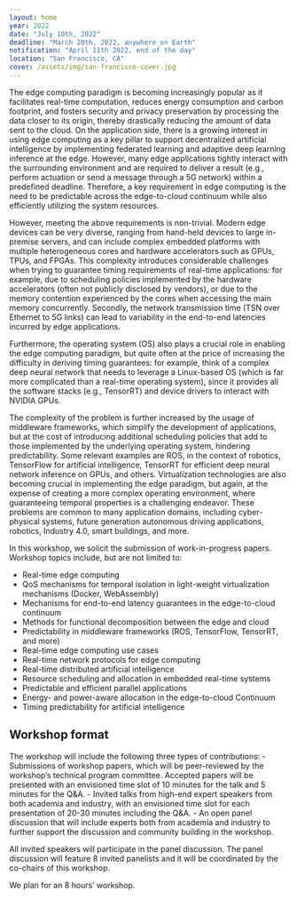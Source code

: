 ```yaml
---
layout: home
year: 2022
date: "July 10th, 2022"
deadline: "March 20th, 2022, anywhere on Earth"
notification: "April 11th 2022, end of the day"
location: "San Francisco, CA"
cover: /assets/img/san-francisco-cover.jpg
---
```


The edge computing paradigm is becoming increasingly popular as it facilitates real-time computation, reduces energy consumption and carbon footprint, and fosters security and privacy preservation by processing the data closer to its origin, thereby drastically reducing the amount of data sent to the cloud. On the application side, there is a growing interest in using edge computing as a key pillar to support decentralized artificial intelligence by implementing federated learning and adaptive deep learning inference at the edge. However, many edge applications tightly interact with the surrounding environment and are required to deliver a result (e.g., perform actuation or send a message through a 5G network) within a predefined deadline. Therefore, a key requirement in edge computing is the need to be predictable across the edge-to-cloud continuum while also efficiently utilizing the system resources.

However, meeting the above requirements is non-trivial. Modern edge devices can be very diverse, ranging from hand-held devices to large in-premise servers, and can include complex embedded platforms with multiple heterogeneous cores and hardware accelerators such as GPUs, TPUs, and FPGAs. This complexity introduces considerable challenges when trying to guarantee timing requirements of real-time applications: for example, due to scheduling policies implemented by the hardware accelerators (often not publicly disclosed by vendors), or due to the memory contention experienced by the cores when accessing the main memory concurrently. Secondly, the network transmission time (TSN over Ethernet to 5G links) can lead to variability in the end-to-end latencies incurred by edge applications.

Furthermore, the operating system (OS) also plays a crucial role in enabling the edge computing paradigm, but quite often at the price of increasing the difficulty in deriving timing guarantees: for example, think of a complex deep neural network that needs to leverage a Linux-based OS (which is far more complicated than a real-time operating system), since it provides all the software stacks (e.g., TensorRT) and device drivers to interact with NVIDIA GPUs.  

The complexity of the problem is further increased by the usage of middleware frameworks, which simplify the development of applications, but at the cost of introducing additional scheduling policies that add to those implemented by the underlying operating system, hindering predictability. Some relevant examples are ROS, in the context of robotics, TensorFlow for artificial intelligence, TensorRT for efficient deep neural network inference on GPUs, and others. Virtualization technologies are also becoming crucial in implementing the edge paradigm, but again, at the expense of creating a more complex operating environment, where guaranteeing temporal properties is a challenging endeavor. These problems are common to many application domains, including cyber-physical systems, future generation autonomous driving applications, robotics, Industry 4.0, smart buildings, and more.

In this workshop, we solicit the submission of work-in-progress papers. Workshop topics include, but are not limited to:
- Real-time edge computing
- QoS mechanisms for temporal isolation in light-weight virtualization mechanisms (Docker, WebAssembly)
- Mechanisms for end-to-end latency guarantees in the edge-to-cloud continuum
- Methods for functional decomposition between the edge and cloud
- Predictability in middleware frameworks (ROS, TensorFlow, TensorRT, and more)
- Real-time edge computing use cases
- Real-time network protocols for edge computing
- Real-time distributed artificial intelligence
- Resource scheduling and allocation in embedded real-time systems  
- Predictable and efficient parallel applications
- Energy- and power-aware allocation in the edge-to-cloud Continuum
- Timing predictability for artificial intelligence

## Workshop format
The workshop will include the following three types of contributions:
    - Submissions of workshop papers, which will be peer-reviewed by the workshop’s technical program committee. Accepted papers will be presented with an envisioned time slot of 10 minutes for the talk and 5 minutes for the Q&A. 
    - Invited talks from high-end expert speakers from both academia and industry, with an envisioned time slot for each presentation of 20-30 minutes including the Q&A.
    - An open panel discussion that will include experts both from academia and industry to further support the discussion and community building in the workshop.

All invited speakers will participate in the panel discussion. The panel discussion will feature 8 invited panelists and it will be coordinated by the co-chairs of this workshop.

We plan for an 8 hours’ workshop. 
